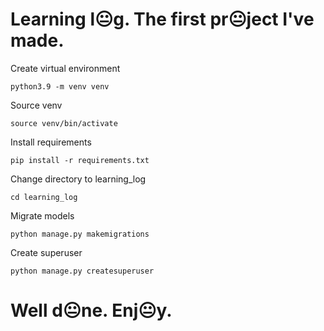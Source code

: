 # Learning l😐g. The first pr😐ject I've made.
Create virtual environment
```
python3.9 -m venv venv
```
Source venv
```
source venv/bin/activate
```
Install requirements
```
pip install -r requirements.txt
```
Change directory to learning_log
```
cd learning_log
```
Migrate models
```
python manage.py makemigrations
```
Create superuser
```
python manage.py createsuperuser
```
# Well d😐ne. Enj😐y.